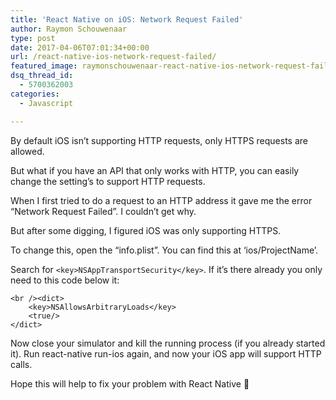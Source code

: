```yaml
---
title: 'React Native on iOS: Network Request Failed'
author: Raymon Schouwenaar
type: post
date: 2017-04-06T07:01:34+00:00
url: /react-native-ios-network-request-failed/
featured_image: raymonschouwenaar-react-native-ios-network-request-failed.jpg
dsq_thread_id:
  - 5700362003
categories:
  - Javascript

---
```

By default iOS isn&#8217;t supporting HTTP requests, only HTTPS requests are allowed.

But what if you have an API that only works with HTTP, you can easily change the setting&#8217;s to support HTTP requests.

When I first tried to do a request to an HTTP address it gave me the error &#8220;Network Request Failed&#8221;. I couldn&#8217;t get why.

But after some digging, I figured iOS was only supporting HTTPS.

To change this, open the &#8220;info.plist&#8221;. You can find this at &#8216;ios/ProjectName&#8217;.

Search for `<key>NSAppTransportSecurity</key>`. If it&#8217;s there already you only need to this code below it:

    <br /><dict>
        <key>NSAllowsArbitraryLoads</key>
        <true/>
    </dict>



Now close your simulator and kill the running process (if you already started it). Run react-native run-ios again, and now your iOS app will support HTTP calls.

Hope this will help to fix your problem with React Native 🙂